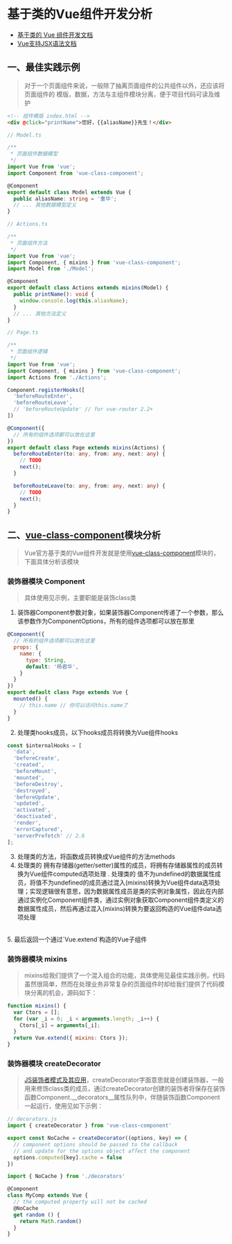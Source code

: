 # 基于类的Vue组件开发分析
- [基于类的 Vue 组件开发文档](https://cn.vuejs.org/v2/guide/typescript.html#基于类的-Vue-组件)  
- [Vue支持JSX语法文档](https://cn.vuejs.org/v2/guide/render-function.html#JSX)

## 一、最佳实践示例
> 对于一个页面组件来说，一般除了抽离页面组件的公共组件以外，还应该将页面组件的 模版，数据，方法与主组件模块分离，便于项目代码可读及维护

```html
<!-- 组件模版 index.html -->
<div @click="printName">您好，{{aliasName}}先生！</div>
```

```ts
// Model.ts

/**
 * 页面组件数据模型
 */
import Vue from 'vue';
import Component from 'vue-class-component';

@Component
export default class Model extends Vue {
  public aliasName: string = '重华';
  // ... 其他数据模型定义
}
```

```ts
// Actions.ts

/**
 * 页面组件方法
 */
import Vue from 'vue';
import Component, { mixins } from 'vue-class-component';
import Model from './Model';

@Component
export default class Actions extends mixins(Model) {
  public printName(): void {
    window.console.log(this.aliasName);
  }
  // ... 其他方法定义
}
```

```ts
// Page.ts

/**
 * 页面组件逻辑
 */
import Vue from 'vue';
import Component, { mixins } from 'vue-class-component';
import Actions from './Actions';

Component.registerHooks([
  'beforeRouteEnter',
  'beforeRouteLeave',
  // 'beforeRouteUpdate' // for vue-router 2.2+
])

@Component({
  // 所有的组件选项都可以放在这里
})
export default class Page extends mixins(Actions) {
  beforeRouteEnter(to: any, from: any, next: any) {
    // TODO
    next();
  }

  beforeRouteLeave(to: any, from: any, next: any) {
    // TODO
    next();
  }
}
```

## 二、[vue-class-component](https://github.com/vuejs/vue-class-component)模块分析
> Vue官方基于类的Vue组件开发就是使用[vue-class-component](https://github.com/vuejs/vue-class-component)模块的，下面具体分析该模块

### 装饰器模块 Component
> 具体使用见示例，主要职能是装饰class类
1. 装饰器Component参数对象，如果装饰器Component传递了一个参数，那么该参数作为ComponentOptions，所有的组件选项都可以放在那里
```js
@Component({
  // 所有的组件选项都可以放在这里
  props: {
    name: {
      type: String,
      default: '杨君华',
    }
  }
})
export default class Page extends Vue {
  mounted() {
    // this.name // 你可以访问this.name了
  }
}
```

2. 处理类hooks成员，以下hooks成员将转换为Vue组件hooks
```js
const $internalHooks = [
  'data',
  'beforeCreate',
  'created',
  'beforeMount',
  'mounted',
  'beforeDestroy',
  'destroyed',
  'beforeUpdate',
  'updated',
  'activated',
  'deactivated',
  'render',
  'errorCaptured',
  'serverPrefetch' // 2.6
];
```
3. 处理类的方法，将函数成员转换成Vue组件的方法methods
4. 处理类的 拥有存储器(getter/setter)属性的成员，将拥有存储器属性的成员转换为Vue组件computed选项处理
. 处理类的 值不为undefined的数据属性成员，将值不为undefined的成员通过混入(mixins)转换为Vue组件data选项处理；实现逻辑很有意思，因为数据属性成员是类的实例对象属性，因此在内部通过实例化Component组件类，通过实例对象获取Component组件类定义的数据属性成员，然后再通过混入(mixins)转换为要返回构造的Vue组件data选项处理
<br>
5. 最后返回一个通过`Vue.extend`构造的Vue子组件

### 装饰器模块 mixins
> mixins给我们提供了一个混入组合的功能，具体使用见最佳实践示例，代码虽然很简单，然而在处理业务非常复杂的页面组件时却给我们提供了代码模块分离的机会，源码如下：
```js
function mixins() {
  var Ctors = [];
  for (var _i = 0; _i < arguments.length; _i++) {
    Ctors[_i] = arguments[_i];
  }
  return Vue.extend({ mixins: Ctors });
}
```

### 装饰器模块 createDecorator
> [JS装饰者模式及其应用](https://github.com/yjh30/js-decorator-and-apply)，createDecorator字面意思就是创建装饰器，一般用来修饰class类的成员，通过createDecorator创建的装饰者将保存在装饰函数Component.__decorators__属性队列中，伴随装饰函数Component一起运行，使用见如下示例：
```js
// decorators.js
import { createDecorator } from 'vue-class-component'

export const NoCache = createDecorator((options, key) => {
  // component options should be passed to the callback
  // and update for the options object affect the component
  options.computed[key].cache = false
})
```

```js
import { NoCache } from './decorators'

@Component
class MyComp extends Vue {
  // the computed property will not be cached
  @NoCache
  get random () {
    return Math.random()
  }
}
```
